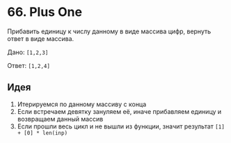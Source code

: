 # 66. Plus One

Прибавить единицу к числу данному в виде массива цифр, вернуть ответ в виде массива.

Дано: `[1,2,3]`

Ответ: `[1,2,4]`

## Идея

1. Итерируемся по данному массиву с конца
2. Если встречаем девятку зануляем её, иначе прибавляем единицу и возвращаем данный массив
3. Если прошли весь цикл и не вышли из функции, значит результат `[1] + [0] * len(inp)`